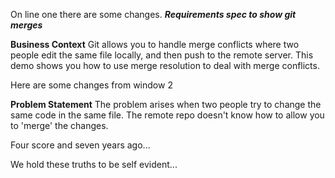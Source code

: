 On line one there are some changes.
***Requirements spec to show git merges***

**Business Context**
Git allows you to handle merge conflicts where two people edit the same file
locally, and then push to the remote server.
This demo shows you how to use merge resolution to deal with merge conflicts.

Here are some changes from window 2

**Problem Statement**
The problem arises when two people try to change the same code in the same file. 
The remote repo doesn't know how to allow you to 'merge' the changes. 

Four score and seven years ago...

We hold these truths to be self evident... 
